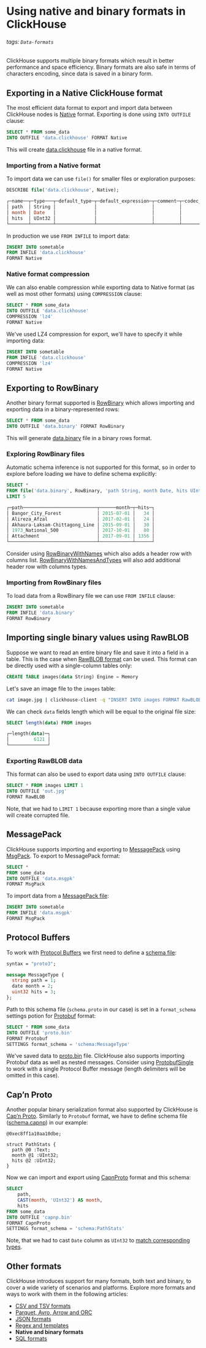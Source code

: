 # Using native and binary formats in ClickHouse

###### tags: `Data-formats`

ClickHouse supports multiple binary formats which result in better performance and space efficiency. Binary formats are also safe in terms of characters encoding, since data is saved in a binary form.

## Exporting in a Native ClickHouse format

The most efficient data format to export and import data between ClickHouse nodes is [Native](https://clickhouse.com/docs/en/interfaces/formats#native) format. Exporting is done using `INTO OUTFILE` clause:

```sql
SELECT * FROM some_data
INTO OUTFILE 'data.clickhouse' FORMAT Native
```

This will create [data.clickhouse](assets/data.clickhouse) file in a native format.

### Importing from a Native format

To import data we can use `file()` for smaller files or exploration purposes:

```sql
DESCRIBE file('data.clickhouse', Native);

┌─name──┬─type───┬─default_type─┬─default_expression─┬─comment─┬─codec_expression─┬─ttl_expression─┐
│ path  │ String │              │                    │         │                  │                │
│ month │ Date   │              │                    │         │                  │                │
│ hits  │ UInt32 │              │                    │         │                  │                │
└───────┴────────┴──────────────┴────────────────────┴─────────┴──────────────────┴────────────────┘
```

In production we use `FROM INFILE` to import data:

```sql
INSERT INTO sometable
FROM INFILE 'data.clickhouse'
FORMAT Native
```

### Native format compression

We can also enable compression while exporting data to Native format (as well as most other formats) using `COMPRESSION` clause:

```sql
SELECT * FROM some_data
INTO OUTFILE 'data.clickhouse'
COMPRESSION 'lz4'
FORMAT Native
```

We've used LZ4 compression for export, we'll have to specify it while importing data:

```sql
INSERT INTO sometable
FROM INFILE 'data.clickhouse'
COMPRESSION 'lz4'
FORMAT Native
```

## Exporting to RowBinary

Another binary format supported is [RowBinary](https://clickhouse.com/docs/en/interfaces/formats/#rowbinary) which allows importing and exporting data in a binary-represented rows:

```sql
SELECT * FROM some_data
INTO OUTFILE 'data.binary' FORMAT RowBinary
```

This will generate [data.binary](assets/data.binary) file in a binary rows format.

### Exploring RowBinary files
Automatic schema inference is not supported for this format, so in order to explore before loading we have to define schema explicitly:

```sql
SELECT *
FROM file('data.binary', RowBinary, 'path String, month Date, hits UInt32')
LIMIT 5

┌─path───────────────────────────┬──────month─┬─hits─┐
│ Bangor_City_Forest             │ 2015-07-01 │   34 │
│ Alireza_Afzal                  │ 2017-02-01 │   24 │
│ Akhaura-Laksam-Chittagong_Line │ 2015-09-01 │   30 │
│ 1973_National_500              │ 2017-10-01 │   80 │
│ Attachment                     │ 2017-09-01 │ 1356 │
└────────────────────────────────┴────────────┴──────┘
```

Consider using [RowBinaryWithNames](https://clickhouse.com/docs/en/interfaces/formats#rowbinarywithnames) which also adds a header row with columns list. [RowBinaryWithNamesAndTypes](https://clickhouse.com/docs/en/interfaces/formats#rowbinarywithnamesandtypes) will also add additional header row with columns types.

### Importing from RowBinary files
To load data from a RowBinary file we can use `FROM INFILE` clause:

```sql
INSERT INTO sometable
FROM INFILE 'data.binary'
FORMAT RowBinary
```

## Importing single binary values using RawBLOB

Suppose we want to read an entire binary file and save it into a field in a table. This is the case when [RawBLOB format](https://clickhouse.com/docs/en/interfaces/formats#rawblob) can be used. This format can be directly used with a single-column tables only:

```sql
CREATE TABLE images(data String) Engine = Memory
```

Let's save an image file to the `images` table:

```bash
cat image.jpg | clickhouse-client -q "INSERT INTO images FORMAT RawBLOB"
```

We can check `data` fields length which will be equal to the original file size:

```sql
SELECT length(data) FROM images

┌─length(data)─┐
│         6121 │
└──────────────┘
```

### Exporting RawBLOB data

This format can also be used to export data using `INTO OUTFILE` clause:

```sql
SELECT * FROM images LIMIT 1
INTO OUTFILE 'out.jpg'
FORMAT RawBLOB
```

Note, that we had to `LIMIT 1` because exporting more than a single value will create corrupted file.

## MessagePack

ClickHouse supports importing and exporting to [MessagePack](https://msgpack.org/) using [MsgPack](https://clickhouse.com/docs/en/interfaces/formats#msgpack). To export to MessagePack format:

```sql
SELECT *
FROM some_data
INTO OUTFILE 'data.msgpk'
FORMAT MsgPack
```

To import data from a [MessagePack file](assets/data.msgpk):

```sql
INSERT INTO sometable
FROM INFILE 'data.msgpk'
FORMAT MsgPack
```

## Protocol Buffers

To work with [Protocol Buffers](https://clickhouse.com/docs/en/interfaces/formats#protobuf) we first need to define a [schema file](assets/schema.proto):

```protobuf
syntax = "proto3";

message MessageType {
  string path = 1;
  date month = 2;
  uint32 hits = 3;
};
```

Path to this schema file (`schema.proto` in our case) is set in a `format_schema` settings potion for [Protobuf](https://clickhouse.com/docs/en/interfaces/formats#protobuf) format:

```sql
SELECT * FROM some_data
INTO OUTFILE 'proto.bin'
FORMAT Protobuf
SETTINGS format_schema = 'schema:MessageType'
```

We've saved data to [proto.bin](assets/proto.bin) file. ClickHouse also supports importing Protobuf data as well as nested messages. Consider using [ProtobufSingle](https://clickhouse.com/docs/en/interfaces/formats#protobufsingle) to work with a single Protocol Buffer message (length delimiters will be omitted in this case).

## Cap’n Proto

Another popular binary serialization format also supported by ClickHouse is [Cap’n Proto](https://capnproto.org/). Similarly to `Protobuf` format, we have to define schema file ([schema.capnp](assets/schema.capnp)) in our example:
```
@0xec8ff1a10aa10dbe;

struct PathStats {
  path @0 :Text;
  month @1 :UInt32;
  hits @2 :UInt32;
}
```

Now we can import and export using [CapnProto](https://clickhouse.com/docs/en/interfaces/formats#capnproto) format and this schema:

```sql
SELECT
    path,
    CAST(month, 'UInt32') AS month,
    hits
FROM some_data
INTO OUTFILE 'capnp.bin'
FORMAT CapnProto
SETTINGS format_schema = 'schema:PathStats'
```

Note, that we had to cast `Date` column as `UInt32` to [match corresponding types](https://clickhouse.com/docs/en/interfaces/formats#data_types-matching-capnproto).

## Other formats

ClickHouse introduces support for many formats, both text and binary, to cover a wide variety of scenarios and platforms. Explore more formats and ways to work with them in the following articles:

- [CSV and TSV formats](csv-tsv.md)
- [Parquet, Avro, Arrow and ORC](parquet-arrow-avro-orc.md)
- [JSON formats](json.sql)
- [Regex and templates](templates-regex.md)
- **Native and binary formats**
- [SQL formats](sql.md)
